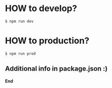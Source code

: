 # HOW to develop?

```sh
$ npm run dev
```

# HOW to production?

```sh
$ npm run prod
```

## Additional info in package.json :)

#### End
